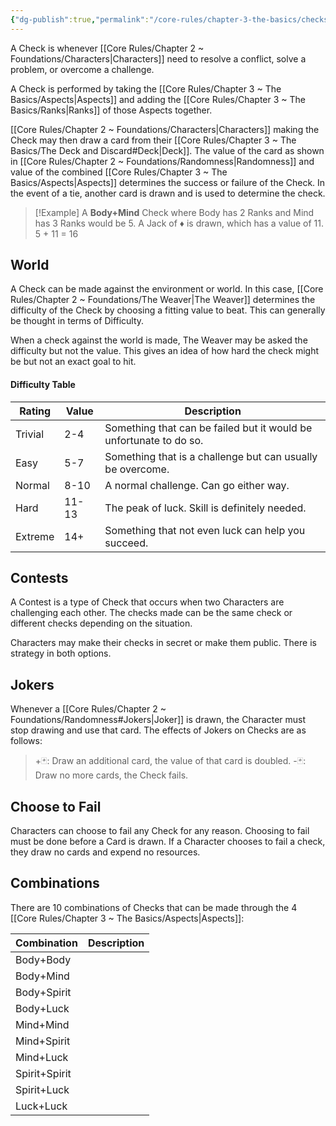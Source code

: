 ```yaml
---
{"dg-publish":true,"permalink":"/core-rules/chapter-3-the-basics/checks/"}
---
```


A Check is whenever [[Core Rules/Chapter 2 ~ Foundations/Characters\|Characters]] need to resolve a conflict, solve a problem, or overcome a challenge.

A Check is performed by taking the [[Core Rules/Chapter 3 ~ The Basics/Aspects\|Aspects]] and adding the [[Core Rules/Chapter 3 ~ The Basics/Ranks\|Ranks]] of those Aspects together.

[[Core Rules/Chapter 2 ~ Foundations/Characters\|Characters]] making the Check may then draw a card from their [[Core Rules/Chapter 3 ~ The Basics/The Deck and Discard#Deck\|Deck]]. The value of the card as shown in [[Core Rules/Chapter 2 ~ Foundations/Randomness\|Randomness]] and value of the combined [[Core Rules/Chapter 3 ~ The Basics/Aspects\|Aspects]] determines the success or failure of the Check. In the event of a tie, another card is drawn and is used to determine the check.

>[!Example]
A **Body+Mind** Check where Body has 2 Ranks and Mind has 3 Ranks would be 5.
>A Jack of ♦ is drawn, which has a value of 11.
>5 + 11 = 16
## World
A Check can be made against the environment or world. In this case, [[Core Rules/Chapter 2 ~ Foundations/The Weaver\|The Weaver]] determines the difficulty of the Check by choosing a fitting value to beat. This can generally be thought in terms of Difficulty.

When a check against the world is made, The Weaver may be asked the difficulty but not the value. This gives an idea of how hard the check might be but not an exact goal to hit.
#### Difficulty Table

| Rating  | Value | Description                                                        |
| ------- | ----- | ------------------------------------------------------------------ |
| Trivial | 2-4   | Something that can be failed but it would be unfortunate to do so. |
| Easy    | 5-7   | Something that is a challenge but can usually be overcome.         |
| Normal  | 8-10  | A normal challenge. Can go either way.                             |
| Hard    | 11-13 | The peak of luck. Skill is definitely needed.                      |
| Extreme | 14+   | Something that not even luck can help you succeed.                 |

## Contests
A Contest is a type of Check that occurs when two Characters are challenging each other. The checks made can be the same check or different checks depending on the situation.

Characters may make their checks in secret or make them public. There is strategy in both options.
## Jokers
Whenever a [[Core Rules/Chapter 2 ~ Foundations/Randomness#Jokers\|Joker]] is drawn, the Character must stop drawing and use that card. The effects of Jokers on Checks are as follows:
>+🃏: Draw an additional card, the value of that card is doubled.
>-🃏: Draw no more cards, the Check fails.

## Choose to Fail
Characters can choose to fail any Check for any reason. Choosing to fail must be done before a Card is drawn. If a Character chooses to fail a check, they draw no cards and expend no resources.

## Combinations
There are 10 combinations of Checks that can be made through the 4 [[Core Rules/Chapter 3 ~ The Basics/Aspects\|Aspects]]:

| Combination   | Description |
| ------------- | ----------- |
| Body+Body     |             |
| Body+Mind     |             |
| Body+Spirit   |             |
| Body+Luck     |             |
| Mind+Mind     |             |
| Mind+Spirit   |             |
| Mind+Luck     |             |
| Spirit+Spirit |             |
| Spirit+Luck   |             |
| Luck+Luck     |             |
